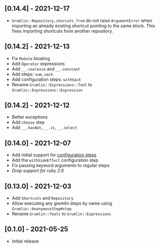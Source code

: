## [0.14.4] - 2021-12-17

- `Grumlin::Repository.shorcuts_from` do not raise `ArgumentError` when importing an already existing shortcut
  pointing to the same block. This fixes importing shortcuts from another repository.

## [0.14.2] - 2021-12-13

- Fix `Module` bloating
- Add `Operator` expressions
- Add `__.coalesce` and `__.constant`
- Add steps: `sum`, `sack`
- Add configuration steps: `withSack`
- Rename `Grumlin::Expressions::Tool` to `Grumlin::Expressions::Expression`


## [0.14.2] - 2021-12-12

- Better exceptions
- Add `choose` step
- Add `__.hasNot`, `__.is`, `__.select`

## [0.14.0] - 2021-12-07

- Add initial support for [configuration steps](https://tinkerpop.apache.org/docs/current/reference/#configuration-steps)
- Add the `withSideEffect` configuration step
- Fix passing keyword arguments to regular steps
- *Drop support for ruby 2.6*

## [0.13.0] - 2021-12-03

- Add `Shortcuts` and `Repository`
- Allow executing any gremlin steps by name using `Grumlin::AnonymousStep#step`
- Rename `Grumlin::Tools` to `Grumlin::Expressions`

## [0.1.0] - 2021-05-25

- Initial release
